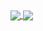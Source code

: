 <a href="https://github.com/anuraghazra/github-readme-stats">
  <img align="center" src="![YourSmallFriends's GitHub stats](https://github-readme-stats.vercel.app/api?username=YourSmallFriend&show_icons=true&theme=transparent)/>
</a>
<a href="https://github.com/anuraghazra/convoychat">
  <img align="center" src="https://github-readme-stats.vercel.app/api/pin/?username=anuraghazra&repo=convoychat" />
</a>
